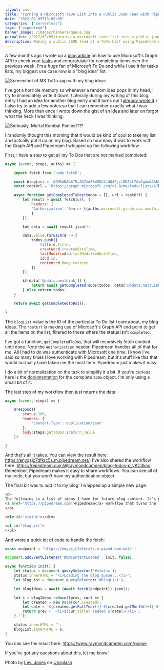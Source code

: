 ```yaml
---
layout: post
title: "Turning a Microsoft ToDo List Into a Public JSON Feed with Pipedream"
date: "2022-02-09T18:00:00"
categories: ["serverless"]
tags: ["pipedream"]
banner_image: /images/banners/queue.jpg
permalink: /2022/02/09/turning-a-microsoft-todo-list-into-a-public-json-feed-with-pipedream
description: Making a public JSON feed of a ToDo List using Pipedream workflows.
---
```


A few months ago I wrote up a [blog article](https://www.raymondcamden.com/2021/11/13/congratulating-yourself-with-pipedream-and-microsoft-to-do) on how to use Microsoft's Graph API to check your [tasks](https://todo.microsoft.com/tasks/) and congratulate for completing items over the previous week. I'm a *huge* fan of Microsoft To Do and while I use it for tasks lists, my biggest use case now is a "blog idea" list.

<p>
<img data-src="https://static.raymondcamden.com/images/2022/02/todo1.jpg" alt="Screenshot of MS ToDo app with my blog ideas" class="lazyload imgborder imgcenter">
</p>

I've got a horrible memory so whenever a random idea pops in my head, I try to immediately write it down. (Literally during my writing of this blog entry I had an idea for another blog entry and it turns out I [already wrote it](https://www.raymondcamden.com/2021/09/24/creating-a-manual-related-posts-feature-in-eleventy).) I also try to add a few notes so that I can remember exactly what I was thinking. More than once I wrote down the gist of an idea and later on forgot what the heck I was thinking.

<p>
<img data-src="https://static.raymondcamden.com/images/2022/02/todo2.jpg" alt="Seriously, Mortal Kombat Ponies??!?" class="lazyload imgborder imgcenter">
</p>

I randomly thought this morning that it would be kind of cool to take my list and actually put it up on my blog. Based on how easy it was to work with the Graph API and Pipedream I whipped up the following workflow.

First, I have a step to get all my To Dos that are not marked completed:

```js
async (event, steps, auths) => {

	import fetch from 'node-fetch';

	const blogList = 'AQMkADAwATMzAGZmAS04MDU4LWQ4ZjctMDACLTAwCgAuAAAD2b-xt4VpMU28CRdh70oBigEAzwpFFkTJnUqSIr7l4olnFgACofznJAAAAA==';
	const rootUrl = `https://graph.microsoft.com/v1.0/me/todo/lists/${blogList}/tasks?$filter=status ne 'completed'`;

	async function getCompletedToDos(todos = [], url = rootUrl) {
		let result = await fetch(url, {
			headers: {
			'Authorization':`Bearer ${auths.microsoft_graph_api.oauth_access_token}`
			}
		});

		let data = await result.json();

		data.value.forEach(d => {
			todos.push({
				title:d.title,
				created:d.createdDateTime,
				lastModified:d.lastModifiedDateTime, 
				id:d.id,
				content:d.body.content
			})
		});

		if(data['@odata.nextLink']) {
			return await getCompletedToDos(todos, data['@odata.nextLink']);
		} else return todos;
	}

	return await getCompletedToDos();

}
```

The `blogList` value is the ID of the particular To Do list I care about, my blog ideas. The `rootUrl` is making use of Microsoft's Graph API end point to get all the items on the list, filtered to those where the status isn't `completed`. 

I've got a function, `getCompletedToDos`, that will recursively fetch content until done. Note the `Authorization` header. Pipedream handles all of that for me. All I had to do was authenticate with Microsoft one time. I know I've said *so* many times I love working with Pipedream, but it's stuff like this that would normally have taken me the most time. Pipedream just makes it easy. 

I do a bit of normalization on the task to simplify it a bit. If you're curious, here is the [documentation](https://docs.microsoft.com/en-us/graph/api/resources/todotask?view=graph-rest-1.0) for the complete `toDo` object. I'm only using a small bit of it. 

The last step of my workflow then just returns the data:

```js
async (event, steps) => {

	$respond({
		status:200,
		headers: {
			'Content-Type':'application/json'
		},
		body:steps.getToDos.$return_value
	})

}
```

And that's all it takes. You can view the result here: <https://enyqsjc7dfkrc5s.m.pipedream.net/>. I've also shared the workflow here: <https://pipedream.com/@raymondcamden/blog-todos-p_yKC3koo>. Remember, Pipedream makes it easy to share workflows. You can see all of my code, but you won't have my authentication object. 

The final bit was to add it to my blog! I whipped up a simple new page:

```html
<p>
The following is a list of ideas I have for future blog content. It's driven by <a href="https://todo.microsoft.com/tasks/">Microsoft To-Do</a> and a 
<a href="https://pipedream.com">Pipedream</a> workflow that turns the list into a public JSON endpoint. 
</p>

<div id="status"></div>

<ul id="blogList">
</ul>
```

And wrote a quick bit of code to handle the fetch:

```js
const endpoint = 'https://enyqsjc7dfkrc5s.m.pipedream.net/';

document.addEventListener('DOMContentLoaded', init, false);

async function init() {
	let status = document.querySelector('#status');
	status.innerHTML = '<i>Loading the blog queue...</i>';
	let blogList = document.querySelector('#blogList');

	let blogIdeas = await (await fetch(endpoint)).json();

	let s = blogIdeas.reduce((prev, cur) => {
		let created = new Date(cur.created);
		let date = `${created.getFullYear()}-${created.getMonth()+1}-${created.getDate()}`;
		return prev + `<li>${cur.title} (added ${date})</li>`;
	},'');

	status.innerHTML = '';
	blogList.innerHTML = s;
}
```

You can see the result here: <https://www.raymondcamden.com/queue>

If you've got any questions about this, let me know!

Photo by <a href="https://unsplash.com/@levidjones?utm_source=unsplash&utm_medium=referral&utm_content=creditCopyText">Levi Jones</a> on <a href="https://unsplash.com/s/photos/queue?utm_source=unsplash&utm_medium=referral&utm_content=creditCopyText">Unsplash</a>
  